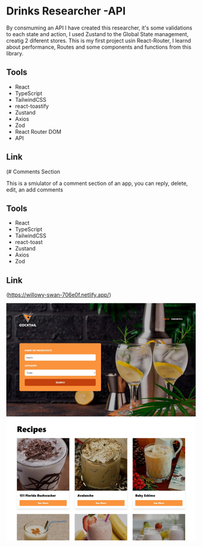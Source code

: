 # Drinks Researcher -API

By consmuming an API I have created this researcher, it's some validations to each state and action, I used Zustand to the Global State management, creatig 2 diferent stores. This is my first project usin React-Router, I learnd about performance, Routes and some components and functions from this library.


## Tools
- React
- TypeScript
- TailwindCSS
- react-toastify
- Zustand
- Axios
- Zod
- React Router DOM
- API

## Link
(# Comments Section

This is a smiulator of a comment section of an app, you can reply, delete, edit, an add comments

## Tools
- React
- TypeScript
- TailwindCSS
- react-toast
- Zustand
- Axios
- Zod

## Link
(https://willowy-swan-706e0f.netlify.app/)

![Preview Img](PREVIEW.jpeg)
